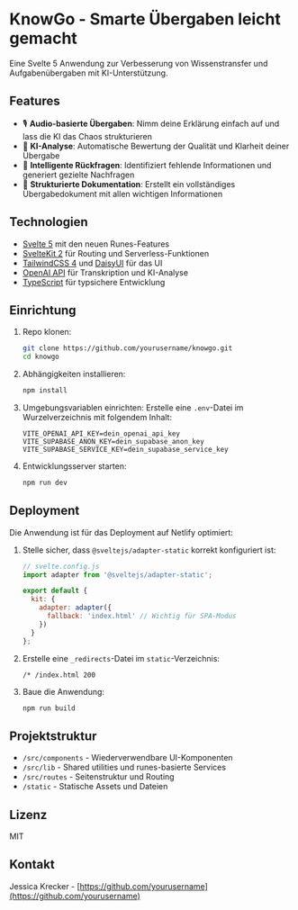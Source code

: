 # KnowGo - Smarte Übergaben leicht gemacht

Eine Svelte 5 Anwendung zur Verbesserung von Wissenstransfer und Aufgabenübergaben mit KI-Unterstützung.

## Features

- 🎙️ **Audio-basierte Übergaben**: Nimm deine Erklärung einfach auf und lass die KI das Chaos strukturieren
- 🤖 **KI-Analyse**: Automatische Bewertung der Qualität und Klarheit deiner Übergabe
- 🧠 **Intelligente Rückfragen**: Identifiziert fehlende Informationen und generiert gezielte Nachfragen
- 📄 **Strukturierte Dokumentation**: Erstellt ein vollständiges Übergabedokument mit allen wichtigen Informationen

## Technologien

- [Svelte 5](https://svelte.dev) mit den neuen Runes-Features
- [SvelteKit 2](https://kit.svelte.dev) für Routing und Serverless-Funktionen
- [TailwindCSS 4](https://tailwindcss.com) und [DaisyUI](https://daisyui.com) für das UI
- [OpenAI API](https://openai.com) für Transkription und KI-Analyse
- [TypeScript](https://www.typescriptlang.org) für typsichere Entwicklung

## Einrichtung

1. Repo klonen:
   ```bash
   git clone https://github.com/yourusername/knowgo.git
   cd knowgo
   ```

2. Abhängigkeiten installieren:
   ```bash
   npm install
   ```

3. Umgebungsvariablen einrichten:
   Erstelle eine `.env`-Datei im Wurzelverzeichnis mit folgendem Inhalt:
   ```
   VITE_OPENAI_API_KEY=dein_openai_api_key
   VITE_SUPABASE_ANON_KEY=dein_supabase_anon_key
   VITE_SUPABASE_SERVICE_KEY=dein_supabase_service_key
   ```

4. Entwicklungsserver starten:
   ```bash
   npm run dev
   ```

## Deployment

Die Anwendung ist für das Deployment auf Netlify optimiert:

1. Stelle sicher, dass `@sveltejs/adapter-static` korrekt konfiguriert ist:
   ```js
   // svelte.config.js
   import adapter from '@sveltejs/adapter-static';
   
   export default {
     kit: {
       adapter: adapter({
         fallback: 'index.html' // Wichtig für SPA-Modus
       })
     }
   };
   ```

2. Erstelle eine `_redirects`-Datei im `static`-Verzeichnis:
   ```
   /* /index.html 200
   ```

3. Baue die Anwendung:
   ```bash
   npm run build
   ```

## Projektstruktur

- `/src/components` - Wiederverwendbare UI-Komponenten
- `/src/lib` - Shared utilities und runes-basierte Services
- `/src/routes` - Seitenstruktur und Routing
- `/static` - Statische Assets und Dateien

## Lizenz

MIT

## Kontakt

Jessica Krecker - [https://github.com/yourusername](https://github.com/yourusername)
